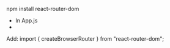 npm install react-router-dom
 - In App.js
 - 
Add: import { createBrowserRouter } from "react-router-dom";

